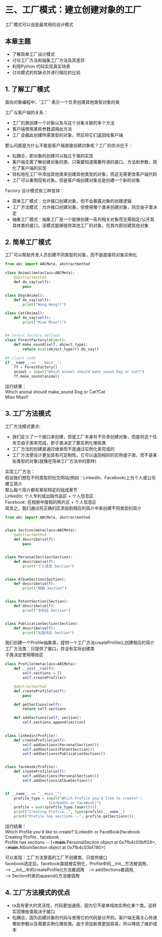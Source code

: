 #  三、工厂模式：建立创建对象的工厂

工厂模式可以说是最常用的设计模式  
 

## 本章主题  
- 了解简单工厂设计模式  
- 讨论工厂方法和抽象工厂方法及其差异  
- 利用Python 代码实现真实场景  
- 讨论模式的优缺点并进行相应的比较  

## 1. 了解工厂模式
面向对象编程中，'工厂' 表示一个负责创建其他类型对象的类  

工厂与客户端的关系：  
- 工厂的类创建一个对象以及与这个对象关联的多个方法  
- 客户端使用某些参数调用此方法  
- 工厂会据此创建所需类型的对象，然后将它们返回给客户端  

那么问题是为什么不能是客户端直接创建对象呢？工厂的优点在于：  
- 松耦合，即对象的创建可以独立于类的实现  
- 客户端无需了解创建对象的类，只需要知道需要传递的接口、方法和参数，简化了客户端的实现  
- 轻松地在工厂中添加其他类来创建其他类型的对象，而这无需更改客户端代码  
- 工厂可以重用现有对象。但是客户端创建对象总是创建一个新的对象  

Factory 设计模式有三种变体：
- 简单工厂模式：允许接口创建对象，但不会暴露对象的创建逻辑  
- 工厂方法模式：允许接口创建对象，但使用哪个类来创建对象，则交由子类决定  
- 抽象工厂模式：抽象工厂是一个能够创建一系列相关对象而无需指定/公开其具体类的接口。该模式能够提供其他工厂的对象，在其内部创建其他对象  


## 2. 简单工厂模式
工厂可以帮助开发人员创建不同类型的对象，而不是直接将对象实例化  

```py
from abc import ABCMeta, abstractmethod

class Animal(metaclass=ABCMeta):
	@abstractmethod
	def do_say(self):
		pass

class Dog(Animal):
	def do_say(self):
		print("Wong Wong!!")

class Cat(Animal):
	def do_say(self):
		print("Miao Miao!!")


## forest factory defined
class ForestFactory(object):
	def make_sound(self, object_type):
		return eval(object_type)().do_say()
	
## client code
if __name__ == '__main__':
	ff = ForestFactory()
	animal = input("Which animal should make_sound Dog or Cat?")
	ff.make_sound(animal)

```
运行结果：  
Which animal should make_sound Dog or Cat?Cat  
Miao Miao!!  


## 3. 工厂方法模式  
工厂方法模式要点:  
- 我们定义了一个接口来创建，但是工厂本身并不负责创建对象，而是将这个任务交由子类来完成，即子类决定了要实例化哪些类  
- 工厂方法的创建是通过继承而不是通过实例化来完成的  
- 工厂方法使设计更加具有可定制性。它可以返回相同的实例或子类，而不是某些类型的对象(就像在简单工厂方法中的那样)  

实现工厂方法：  
假设我们想在不同类型的社交网站(例如：LinkedIn、Facebook)上为个人或公司建立简介  
那么每个简介都有某些特定的组成章节  
LinkedIn: 个人专利或出版作品区 + 个人信息区  
Facebook: 在相册中度假的照片区 + 个人信息区  
简言之，我们通过将正确的区添加到相应的简介中来创建不同类型的简介  

```py
from abc import ABCMeta, abstractmethod


class Section(metaclass=ABCMeta):
	@abstractmethod
	def describe(self):
		pass


class PersonalSection(Section):
	def describe(self):
		print("个人信息 Section")


class AlbumSection(Section):
	def describe(self):
		print("相册 Section")


class PatentSection(Section):
	def describe(self):
		print("专利区 Section")


class PublicationSection(Section):
	def describe(self):
		print("出版作品 Section")
```
我们创建一个Profile抽象类，提供一个工厂方法createProfile(),创建相应的简介  
工厂方法类：只提供了接口，并没有实际创建类  
子类决定使用哪些区  
```py
class Profile(metaclass=ABCMeta):
	def __init__(self):
		self.sections = []
		self.createProfile()

	@abstractmethod
	def createProfile(self):
		pass

	def getSections(self):
		return self.sections

	def addSections(self, section):
		self.sections.append(section)	
	

class linkedin(Profile):
	def createProfile(self):
		self.addSections(PersonalSection())
		self.addSections(PatentSection())
		self.addSections(PublicationSection())


class facebook(Profile):
	def createProfile(self):
		self.addSections(PersonalSection())
		self.addSections(AlbumSection())


if __name__ == "__main__":
	profile_type = input("Which Profile you'd like to create? \
					[LinkedIn or FaceBook]")
	profile = eval(profile_type.lower())()
	print("Creating Profile..", type(profile).__name__)
	print("Profile has sections --", profile.getSections())
```
运行结果：  
Which Profile you'd like to create? [LinkedIn or FaceBook]facebook  
Creating Profile.. facebook  
Profile has sections -- [<__main__.PersonalSection object at 0x7fb4c03bff28>,   
<__main__.AlbumSection object at 0x7fb4c03bf780>]  

可以发现：工厂方法里面的工厂不创建类，只提供接口  
facebook选定后，facebook类就被实例化，Profile中的__init__方法被调用，  
--> __init__中的createProfile()方法被调用　--> addSections被调用,   
--> Section列表的append()方法被调用  


## 4. 工厂方法模式的优点
- ta具有更大的灵活性，代码更加通用，因为它不是单纯地实例化某个类。这样实现哪些类取决于接口  
- 松耦合，因为创建对象的代码与使用它的代码是分开的。客户端无需关心传递哪些参数以及需要实例化哪些类。由于添加新类更加容易，所以降低了维护成本  




